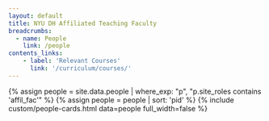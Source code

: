 ```yaml
---
layout: default
title: NYU DH Affiliated Teaching Faculty
breadcrumbs:
  - name: People
    link: /people
contents_links:
    - label: 'Relevant Courses'
      link: '/curriculum/courses/'
---
```

{% assign people = site.data.people | where_exp: "p", "p.site_roles contains 'affil_fac'" %}
{% assign people = people | sort: 'pid' %}
{% include custom/people-cards.html data=people full_width=false %}
